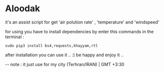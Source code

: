 # Aloodak #

it's an assist script for get 'air polution rate' , 'temperature' and 'windspeed' 

for using you have to install dependencies 
by enter this commands in the terminal : 

   ` sudo pip3 install bs4,requests,khayyam,rtl `


after installation you can use it .. :) 
be happy and enjoy it .. 

 -- note : it just use for my city (Terhran/IRAN) | GMT +3:30 
 